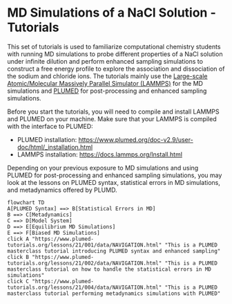 # MD Simulations of a NaCl Solution - Tutorials

This set of tutorials is used to familiarize computational chemistry students with running MD simulations to probe different properties of a NaCl solution under infinite dilution and perform enhanced sampling simulations to construct a free energy profile to explore the association and dissociation of the sodium and chloride ions. The tutorials mainly use the [Large-scale Atomic/Molecular Massively Parallel Simulator (LAMMPS)](https://docs.lammps.org/Manual.html) for the MD simulations and [PLUMED](https://www.plumed.org/) for post-processing and enhanced sampling simulations.

Before you start the tutorials, you will need to compile and install LAMMPS and PLUMED on your machine. Make sure that your LAMMPS is compiled with the interface to PLUMED:
- PLUMED installation: https://www.plumed.org/doc-v2.9/user-doc/html/_installation.html
- LAMMPS installation: https://docs.lammps.org/Install.html

Depending on your previous exposure to MD simulations and using PLUMED for post-processing and enhanced sampling simulations, you may look at the lessons on PLUMED syntax, statistical errors in MD simulations, and metadynamics offered by PLUMD.

```mermaid
flowchart TD
A[PLUMED Syntax] ==> B[Statistical Errors in MD]
B ==> C[Metadynamics]
C ==> D[Model System]
D ==> E[Equilibrium MD Simulations]
E ==> F[Biased MD Simulations]
click A "https://www.plumed-tutorials.org/lessons/21/001/data/NAVIGATION.html" "This is a PLUMED masterclass tutorial introducing PLUMED syntax and enhanced sampling"
click B "https://www.plumed-tutorials.org/lessons/21/002/data/NAVIGATION.html" "This is a PLUMED masterclass tutorial on how to handle the statistical errors in MD simulations"
click C "https://www.plumed-tutorials.org/lessons/21/004/data/NAVIGATION.html" "This is a PLUMED masterclass tutorial performing metadynamics simulations with PLUMED"
```
